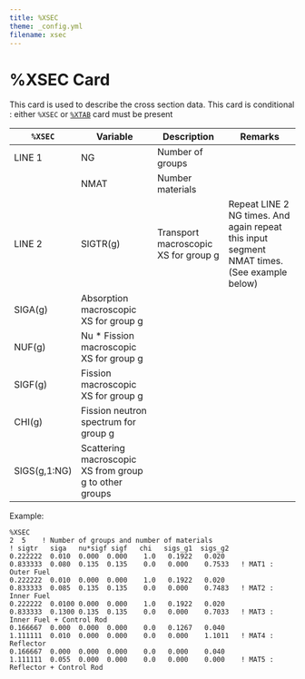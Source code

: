 ```yaml
---
title: %XSEC
theme: _config.yml
filename: xsec
---
```


# %XSEC Card

This card is used to describe the cross section data. This card is conditional : either `%XSEC` or [`%XTAB`](https://imronuke.github.io/KOMODO/xtab) card must be present

| `%XSEC` | Variable | Description | Remarks |
| --- | --- | --- | --- |
| LINE 1 | NG | Number of groups |  |
|        | NMAT | Number materials |
| LINE 2 | SIGTR(g) | Transport macroscopic XS for group g | Repeat LINE 2 NG times. And again repeat this input segment NMAT times.(See example below) |
| SIGA(g) | Absorption macroscopic XS for group g |
| NUF(g) | Nu \* Fission macroscopic XS for group g |
| SIGF(g) | Fission macroscopic XS for group g |
| CHI(g) | Fission neutron spectrum for group g |
| SIGS(g,1:NG) | Scattering macroscopic XS from group g to other groups |

Example:
```
%XSEC
2  5    ! Number of groups and number of materials
! sigtr   siga   nu*sigf sigf   chi   sigs_g1  sigs_g2
0.222222  0.010  0.000  0.000    1.0   0.1922   0.020
0.833333  0.080  0.135  0.135    0.0   0.000    0.7533   ! MAT1 : Outer Fuel
0.222222  0.010  0.000  0.000    1.0   0.1922   0.020
0.833333  0.085  0.135  0.135    0.0   0.000    0.7483   ! MAT2 : Inner Fuel
0.222222  0.0100 0.000  0.000    1.0   0.1922   0.020
0.833333  0.1300 0.135  0.135    0.0   0.000    0.7033   ! MAT3 : Inner Fuel + Control Rod
0.166667  0.000  0.000  0.000    0.0   0.1267   0.040
1.111111  0.010  0.000  0.000    0.0   0.000    1.1011   ! MAT4 : Reflector
0.166667  0.000  0.000  0.000    0.0   0.000    0.040
1.111111  0.055  0.000  0.000    0.0   0.000    0.000    ! MAT5 : Reflector + Control Rod
```
